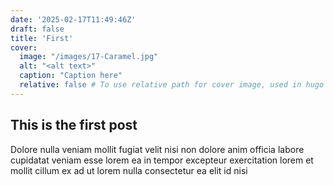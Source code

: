 ```yaml
---
date: '2025-02-17T11:49:46Z'
draft: false
title: 'First'
cover:
  image: "/images/17-Caramel.jpg"
  alt: "<alt text>"
  caption: "Caption here"
  relative: false # To use relative path for cover image, used in hugo Page-bundles
---
```


## This is the first post

Dolore nulla veniam mollit fugiat velit nisi non dolore anim officia labore cupidatat veniam esse lorem ea in tempor excepteur exercitation lorem et mollit cillum ex ad ut lorem nulla consectetur ea elit id nisi